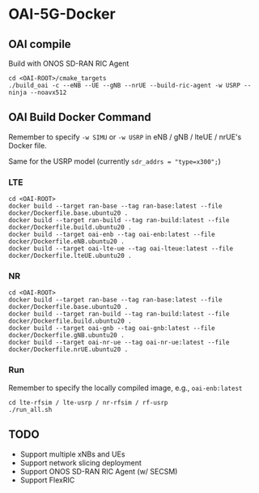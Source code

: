 # OAI-5G-Docker

## OAI compile

Build with ONOS SD-RAN RIC Agent

```
cd <OAI-ROOT>/cmake_targets
./build_oai -c --eNB --UE --gNB --nrUE --build-ric-agent -w USRP --ninja --noavx512
```

## OAI Build Docker Command 

Remember to specify `-w SIMU` or `-w USRP` in eNB / gNB / lteUE / nrUE's Docker file. 

Same for the USRP model (currently `sdr_addrs = "type=x300";`)

### LTE
```
cd <OAI-ROOT>
docker build --target ran-base --tag ran-base:latest --file docker/Dockerfile.base.ubuntu20 .
docker build --target ran-build --tag ran-build:latest --file docker/Dockerfile.build.ubuntu20 .
docker build --target oai-enb --tag oai-enb:latest --file docker/Dockerfile.eNB.ubuntu20 .
docker build --target oai-lte-ue --tag oai-lteue:latest --file docker/Dockerfile.lteUE.ubuntu20 .
```

### NR
```
cd <OAI-ROOT>
docker build --target ran-base --tag ran-base:latest --file docker/Dockerfile.base.ubuntu20 .
docker build --target ran-build --tag ran-build:latest --file docker/Dockerfile.build.ubuntu20 .
docker build --target oai-gnb --tag oai-gnb:latest --file docker/Dockerfile.gNB.ubuntu20 .
docker build --target oai-nr-ue --tag oai-nr-ue:latest --file docker/Dockerfile.nrUE.ubuntu20 .
```

### Run

Remember to specify the locally compiled image, e.g., `oai-enb:latest`

```
cd lte-rfsim / lte-usrp / nr-rfsim / rf-usrp
./run_all.sh
```

## TODO

- Support multiple xNBs and UEs
- Support network slicing deployment
- Support ONOS SD-RAN RIC Agent (w/ SECSM)
- Support FlexRIC
